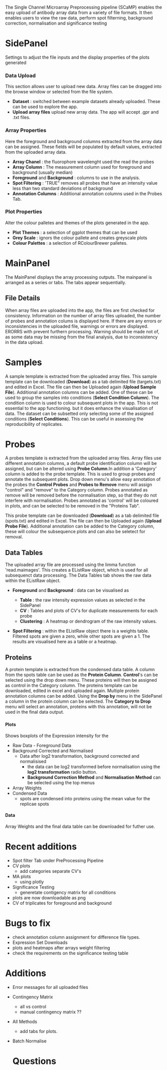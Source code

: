 The Single Channel Microarray Preprocessing pipeline (SCaMP) enables the easy upload of antibody array data from a variety of file formats. It then enables users to view the raw data, perform spot filterning, background correction, normalisation and significance testing

# SidePanel

Settings to adjust the file inputs and the display properties of the plots generated

### Data Upload

This section allows user to upload new data. Array files can be dragged into the browse window or selected from the file system.

- **Dataset** : switched between example datasets already uploaded. These can be used to explore the app. 
- **Upload array files** upload new array data. The app will accept .gpr and .txt files. 

### Array Properties

Here the foreground and background columns extracted from the array data can be assigned. These fields will be populated by default values, extracted from the uploaded array data. 

- **Array Chanel** : the fluorophore wavelenght used the read the probes
- **Array Column** : The measurement column used for foreground and background (usually median)
- **Foreground** and **Background** :  columns to use in the analysis. 
- **Spot Filtering** : 'TRUE" removes all probes that have an intensity value less than two standard deviations of background
- **Annotation Columns** : Additional annotation columns used in the Probes Tab. 

### Plot Properties

Alter the colour palletes and themes of the plots generated in the app. 

- **Plot Themes** : a selection of ggplot themes that can be used
- **Grey Scale** : ignors the colour pallete and creates greyscale plots
- **Colour Palettes** : a selection of RColourBrewer palletes. 

# MainPanel

The MainPanel displays the array processing outputs. The mainpanel is arranged as a  series or tabs. The tabs appear sequentially.

## File Details

When array files are uploaded into the app, the files are first checked for consistency. Information on the number of array files uploaded, the number of probes and annotation colums is displayed here. If there are any errors or inconsistencies in the uploaded file, warnings or errors are displayed. 
ERORRS with prevent furthern processing. Warning should be made not of, as some data may be missing from the final analysis, due to inconsistency in the data upload. 

# Samples
A sample template is extracted from the uploaded array files. This sample template can be downloaded (**Download**) as a tab delimited file (targets.txt) and edited in Excel. The file can then be Uploaded again (**Upload Sample File**). Additional annotation columns can be added. One of these can be used to group the samples into conditions (**Select Condition Column**). The condition column is used to colour subsequent plots in the app. This is not essential to the app functioning. but it does enhance the visualisation of data. The dataset can be subsetted only selecting some of the assigned conditions (**Select Conditions**). This can be useful in assessing the reproducibility of replicates.  

# Probes

A probes template is extracted from the uploaded array files. Array files use different annotation columns, a default probe identification column will be assigned, but can be altered using **Probe Column**.In addition a 'Category' column is added to the probe template. This is used to group probes and annotate the subsequent plots. Drop down menu's allow easy annotation of the probes the **Control Probes** and **Probes to Remove** menu will assign "control" and "remove" to the Category column. Probes annotated as remove will be removed before the normalisation step, so that they do not interfere with normalisation. Probes annotated as 'control' will be coloured in plots, and can be selected to be removed in the "Proteins Tab".

This probe template can be downloaded (**Download**) as a tab delimited file (spots.txt) and edited in Excel. The file can then be Uploaded again (**Upload Probe File**). Additional annotation can be added to the Category column, these will colour the subsequence plots and can also be seletect for removal. 


## Data Tables
The uploaded array file are processed using the limma function 'read.maimages'. This creates a EListRaw object, which is used for all subsequenct data processing. The Data Tables tab shows the raw data within the EListRaw object. 

- **Foreground** and **Background** : data can be visualised as 
	- **Table** : the raw intensity expression values as selected in the SidePanel
	- **CV** : Tables and plots of CV's for duplicate measurements for each probe
	- **Clustering** : A heatmap or dendrogram of the raw intensity values.
	
- **Spot Filtering** : within the EListRaw object there is a weights table. Filtered spots are given a zero, while other spots are given a 1. The results are visualised here as a table or a heatmap. 

## Proteins

A protein template is extracted from the condensed data table. A column from the spots table can be used as the **Protein Column**. **Control**'s can be selected using the drop down menu. These proteins will then be assigned as control in the Category column. 
The proteins template can be downloaded, edited in excel and uploaded again. Multiple protein annotation columns can be added. Using the **Drop by** menu in the SidePanel a column in the protein column can be selected. The **Category to Drop** menu will select an annotation, proteins with this annotation, will not be used in the final data output. 

###

#### Plots

Shows boxplots of the Expression intensity for the 
- Raw Data
		- Foreground Data 
- Background Corrected and Normalised
	- Data after log2 transformation, background corrected and normalisised
		- the data can be log2 transformed before normalisation using the **log2 transformation** radio button.
		- **Background Correction Method** and **Normalisation Method** can be selected using the top menus
- Array Weights
- Condensed Data
	- spots are condensed into proteins using the mean value for the replicae spots
	
#### Data

Array Weights and the final data table can be downloaded for futher use. 





# Recent additions 

- Spot filter Tab under PreProcessing Pipeline
- CV plots 
	- add categories separate CV's
- MA plots
	- using plotly
- Significance Testing
	- generetate contigency matrix for all conditions
- plots are now downloadable as png
- CV of triplicates for foreground and background 

	
	
#	Bugs to fix
	
- check annotation column assignment for difference file types. 
- Expression Set Downloads
- plots and heatmaps after arrays weight filtering
- check the requirements on the significance testing table


# Additions

- Error messages for all uploaded files
	
- Contingency Matrix
	- all vs control
	- manual contingency matrix ??
	
- All Methods
	- add tabs for plots. 
	
- Batch Normalise
	
	# Questions

	